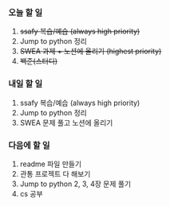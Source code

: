 ### 오늘 할 일
1. ~~ssafy 복습/예습 (always high priority)~~
2. Jump to python 정리
3. ~~SWEA 과제 + 노션에 올리기 (highest priority)~~
4. ~~백준(스터디)~~

### 내일 할 일
1. ssafy 복습/예습 (always high priority)
2. Jump to python 정리
3. SWEA 문제 풀고 노션에 올리기

### 다음에 할 일
1. readme 파일 만들기
1. 관통 프로젝트 다 해보기
3. Jump to python 2, 3, 4장 문제 풀기
4. cs 공부